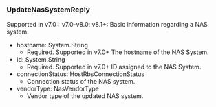 ### UpdateNasSystemReply
Supported in v7.0+
  v7.0-v8.0: 
  v8.1+: Basic information regarding a NAS system.

- hostname: System.String
  - Required. Supported in v7.0+
  The hostname of the NAS System.
- id: System.String
  - Required. Supported in v7.0+
  ID assigned to the NAS System.
- connectionStatus: HostRbsConnectionStatus
  - Connection status of the NAS system.
- vendorType: NasVendorType
  - Vendor type of the updated NAS system.
